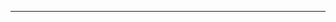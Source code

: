 <!--
CO_OP_TRANSLATOR_METADATA:
{
  "original_hash": "49981bca8da6f4e2bf28665b69862fdb",
  "translation_date": "2025-08-28T20:58:33+00:00",
  "source_file": "README.md",
  "language_code": "sk"
}
-->


---

